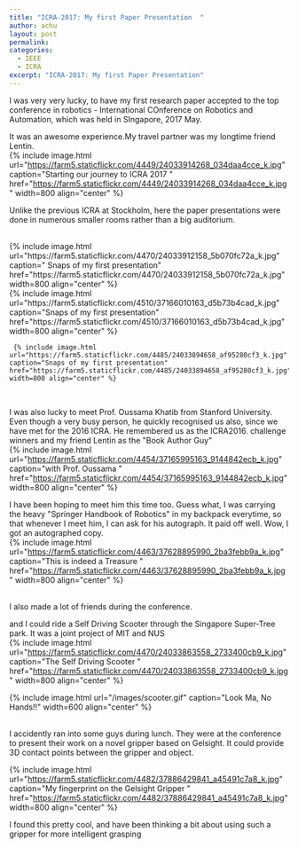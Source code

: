 ```yaml
---
title: "ICRA-2017: My first Paper Presentation  "
author: achu
layout: post
permalink:
categories:
  - IEEE
  - ICRA
excerpt: "ICRA-2017: My first Paper Presentation"
---
```


I was very very lucky, to have my first research paper accepted to the top conference in robotics -  International COnference on Robotics and Automation, which was held in SIngapore, 2017 May.

 It was an awesome experience.My travel partner was my longtime friend Lentin.
 <br>
 {% include image.html url="https://farm5.staticflickr.com/4449/24033914268_034daa4cce_k.jpg" caption="Starting our journey to ICRA 2017 " href="https://farm5.staticflickr.com/4449/24033914268_034daa4cce_k.jpg" width=800 align="center" %}
 <br>
 
  Unlike the previous ICRA at Stockholm, here the paper presentations were done in numerous smaller rooms rather than a big auditorium. 
  
  <br>
   {% include image.html url="https://farm5.staticflickr.com/4470/24033912158_5b070fc72a_k.jpg" caption=" Snaps of my first presentation" href="https://farm5.staticflickr.com/4470/24033912158_5b070fc72a_k.jpg" width=800 align="center" %}
   
   <br>
    {% include image.html url="https://farm5.staticflickr.com/4510/37166010163_d5b73b4cad_k.jpg" caption="Snaps of my first presentation" href="https://farm5.staticflickr.com/4510/37166010163_d5b73b4cad_k.jpg" width=800 align="center" %}
    <br>
    
     {% include image.html url="https://farm5.staticflickr.com/4485/24033894658_af95280cf3_k.jpg" caption="Snaps of my first presentation" href="https://farm5.staticflickr.com/4485/24033894658_af95280cf3_k.jpg" width=800 align="center" %}

<br>






I was also lucky to meet Prof. Oussama Khatib from Stanford University. Even though a very busy person, he quickly recognised us also, since we have met for the 2016 ICRA. He remembered us as the ICRA2016. challenge winners and my friend Lentin as the "Book Author Guy"
<br>
    {% include image.html url="https://farm5.staticflickr.com/4454/37165995163_9144842ecb_k.jpg" caption="with Prof. Oussama  " href="https://farm5.staticflickr.com/4454/37165995163_9144842ecb_k.jpg" width=800 align="center" %}
    <br>

I have been hoping to meet him this time too. Guess what, I was carrying the heavy "Springer Handbook of Robotics" in my backpack everytime, so that whenever I meet him, I can ask for his autograph. It paid off well. Wow, I got an autographed copy.
<br>
  {% include image.html url="https://farm5.staticflickr.com/4463/37628895990_2ba3febb9a_k.jpg" caption="This is indeed a Treasure " href="https://farm5.staticflickr.com/4463/37628895990_2ba3febb9a_k.jpg" width=800 align="center" %}

<br>
I also made a lot of friends during the conference.

and I could ride a Self Driving Scooter through the Singapore Super-Tree park. It was a joint project of MIT and NUS
<br>
  {% include image.html url="https://farm5.staticflickr.com/4470/24033863558_2733400cb9_k.jpg" caption="The Self Driving Scooter " href="https://farm5.staticflickr.com/4470/24033863558_2733400cb9_k.jpg" width=800 align="center" %}
  <br>

{% include image.html url="/images/scooter.gif"  caption="Look Ma, No Hands!!" width=600  align="center" %}

<br>
I accidently ran into some guys during lunch. They were at the conference to present their work on a novel gripper based on Gelsight. It could provide 3D contact points between the gripper and object. 
<br>

{% include image.html url="https://farm5.staticflickr.com/4482/37886429841_a45491c7a8_k.jpg" caption="My fingerprint on the Gelsight Gripper " href="https://farm5.staticflickr.com/4482/37886429841_a45491c7a8_k.jpg" width=800 align="center" %}
<br>
 
 I found this pretty cool, and have been thinking a bit about using such a gripper for more intelligent grasping

 
